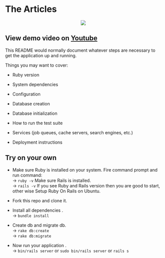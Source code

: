 # The Articles 
<p align="center">
<img align="center" src="https://user-images.githubusercontent.com/47265493/113168572-6a221180-9262-11eb-8020-798c5a74c3d4.gif" />
</p>

## View demo video on [Youtube](https://youtu.be/KQFe5_XvZv0)

This README would normally document whatever steps are necessary to get the
application up and running.

Things you may want to cover:

* Ruby version

* System dependencies

* Configuration

* Database creation

* Database initialization

* How to run the test suite

* Services (job queues, cache servers, search engines, etc.)

* Deployment instructions

## Try on your own 

- Make sure Ruby is installed on your system. Fire command prompt and run command:<br>
      -> `ruby -v` Make sure Rails is installed.<br>
      -> `rails -v` If you see Ruby and Rails version then you are good to start, other wise Setup Ruby On Rails on Ubuntu.
  
- Fork this repo and clone it.

- Install all dependencies .<br>
      -> `bundle install` 
      
- Create db and migrate db.<br>
      -> `rake db:create`<br>
      -> `rake db:migrate`
      
- Now run your application .<br>
      -> `bin/rails server` or `sudo bin/rails server` or `rails s`






